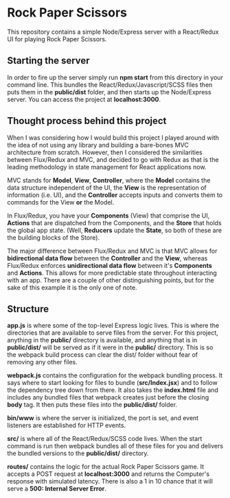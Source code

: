# Rock Paper Scissors

This repository contains a simple Node/Express server with a React/Redux UI for playing Rock Paper Scissors.

## Starting the server

In order to fire up the server simply run **npm start** from this directory in your command line. This bundles the React/Redux/Javascript/SCSS files then puts them in the **public/dist** folder, and then starts up the Node/Express server. You can access the project at **localhost:3000**.

## Thought process behind this project

When I was considering how I would build this project I played around with the idea of not using any library and building a bare-bones MVC architecture from scratch. However, then I considered the similarities between Flux/Redux and MVC, and decided to go with Redux as that is the leading methodology in state management for React applications now.

MVC stands for **Model**, **View**, **Controller**, where the **Model** contains the data structure independent of the UI, the **View** is the representation of information (i.e. UI), and the **Controller** accepts inputs and converts them to commands for the View **or** the Model.

In Flux/Redux, you have your **Components** (View) that comprise the UI, **Actions** that are dispatched from the Components, and the **Store** that holds the global app state. (Well, **Reducers** update the **State**, so both of these are the building blocks of the Store).

The major difference between Flux/Redux and MVC is that MVC allows for **bidirectional data flow** between the **Controller** and the **View**, whereas Flux/Redux enforces **unidirectional data flow** between it's **Components** and **Actions**. This allows for more predictable state throughout interacting with an app. There are a couple of other distinguishing points, but for the sake of this example it is the only one of note.

## Structure

**app.js** is where some of the top-level Express logic lives. This is where the directories that are available to serve files from the server. For this project, anything in the **public/** directory is available, and anything that is in **public/dist/** will be served as if it were in the **public/** directory. This is so the webpack build process can clear the dist/ folder without fear of removing any other files.

**webpack.js** contains the configuration for the webpack bundling process. It says where to start looking for files to bundle (**src/Index.jsx**) and to follow the dependency tree down from there. It also takes the **index.html** file and includes any bundled files that webpack creates just before the closing **body** tag. It then puts these files into the **public/dist/** folder.

**bin/www** is where the server is initialized, the port is set, and event listeners are established for HTTP events.

**src/** is where all of the React/Redux/SCSS code lives. When the start command is run then webpack bundles all of these files for you and delivers the bundled versions to the **public/dist/** directory.

**routes/** contains the logic for the actual Rock Paper Scissors game. It accepts a POST request at **localhost:3000** and returns the Computer's response with simulated latency. There is also a 1 in 10 chance that it will serve a **500: Internal Server Error**.
